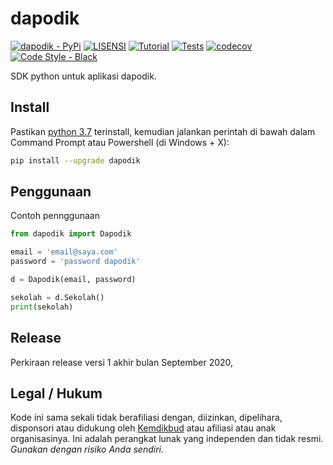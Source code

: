 # dapodik

[![dapodik - PyPi](https://img.shields.io/pypi/v/dapodik)](https://pypi.org/project/dapodik/)
[![LISENSI](https://img.shields.io/github/license/dapodix/dapodik)](https://github.com/dapodix/dapodik/blob/master/LISENSI)
[![Tutorial](https://img.shields.io/badge/Tutorial-Penggunaan-informational)](https://github.com/dapodix/dapodik/wiki)
[![Tests](https://github.com/dapodix/dapodik/workflows/Tests/badge.svg)](https://github.com/dapodix/dapodik/actions?query=workflow%3ATests)
[![codecov](https://codecov.io/gh/dapodix/dapodik/branch/master/graph/badge.svg)](https://codecov.io/gh/dapodix/dapodik)
[![Code Style - Black](https://img.shields.io/badge/code%20style-black-000000.svg)](https://github.com/psf/black)

SDK python untuk aplikasi dapodik.

## Install

Pastikan [python 3.7](https://www.python.org/ftp/python/3.7.9/python-3.7.9-amd64.exe) terinstall,
kemudian jalankan perintah di bawah dalam Command Prompt atau Powershell (di Windows + X):

```bash
pip install --upgrade dapodik
```

## Penggunaan

Contoh pennggunaan

```python
from dapodik import Dapodik

email = 'email@saya.com'
password = 'password dapodik'

d = Dapodik(email, password)

sekolah = d.Sekolah()
print(sekolah)
```

## Release

Perkiraan release versi 1 akhir bulan September 2020,

## Legal / Hukum

Kode ini sama sekali tidak berafiliasi dengan, diizinkan, dipelihara, disponsori atau didukung oleh [Kemdikbud](https://kemdikbud.go.id/) atau afiliasi atau anak organisasinya. Ini adalah perangkat lunak yang independen dan tidak resmi. _Gunakan dengan risiko Anda sendiri._

